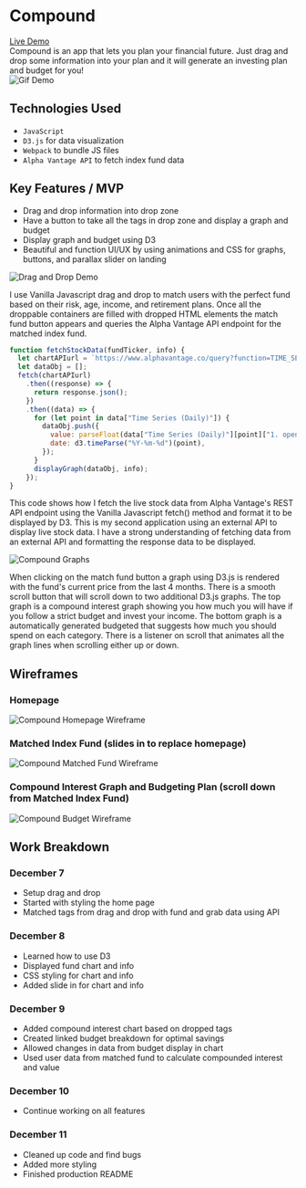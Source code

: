 # Compound
[Live Demo](https://edmondthui.github.io/compound/)  
Compound is an app that lets you plan your financial future. Just drag and drop some information into your plan and it will generate an investing plan and budget for you!  
![Gif Demo](https://edmondhui.com/compound/og_image.gif)
## Technologies Used
* `JavaScript` 
* `D3.js` for data visualization
* `Webpack` to bundle JS files
* `Alpha Vantage API` to fetch index fund data

## Key Features / MVP
* Drag and drop information into drop zone
* Have a button to take all the tags in drop zone and display a graph and budget
* Display graph and budget using D3
* Beautiful and function UI/UX by using animations and CSS for graphs, buttons, and parallax slider on landing

![Drag and Drop Demo](https://i.imgur.com/kQTFUBK.gif)

I use Vanilla Javascript drag and drop to match users with the perfect fund based on their risk, age, income, and retirement plans. Once all the droppable containers are filled with dropped HTML elements the match fund button appears and queries the Alpha Vantage API endpoint for the matched index fund.

```JavaScript
function fetchStockData(fundTicker, info) {
  let chartAPIurl = `https://www.alphavantage.co/query?function=TIME_SERIES_DAILY&symbol=${fundTicker}&apikey=${APIkey}`;
  let dataObj = [];
  fetch(chartAPIurl)
    .then((response) => {
      return response.json();
    })
    .then((data) => {
      for (let point in data["Time Series (Daily)"]) {
        dataObj.push({
          value: parseFloat(data["Time Series (Daily)"][point]["1. open"]),
          date: d3.timeParse("%Y-%m-%d")(point),
        });
      }
      displayGraph(dataObj, info);
    });
}
```

This code shows how I fetch the live stock data from Alpha Vantage's REST API endpoint using the Vanilla Javascript fetch() method and format it to be displayed by D3. This is my second application using an external API to display live stock data. I have a strong understanding of fetching data from an external API and formatting the response data to be displayed.

![Compound Graphs](https://i.imgur.com/2EzG54X.gif)

When clicking on the match fund button a graph using D3.js is rendered with the fund's current price from the last 4 months. There is a smooth scroll button that will scroll down to two additional D3.js graphs. The top graph is a compound interest graph showing you how much you will have if you follow a strict budget and invest your income. The bottom graph is a automatically generated budgeted that suggests how much you should spend on each category. There is a listener on scroll that animates all the graph lines when scrolling either up or down.

## Wireframes
### Homepage
![Compound Homepage Wireframe](https://i.imgur.com/aZ5No1Z.png)

### Matched Index Fund (slides in to replace homepage)
![Compound Matched Fund Wireframe](https://i.imgur.com/Y9KjQtj.png)

### Compound Interest Graph and Budgeting Plan (scroll down from Matched Index Fund)
![Compound Budget Wireframe](https://i.imgur.com/z5yqy1M.png)

## Work Breakdown
### December 7
* Setup drag and drop
* Started with styling the home page
* Matched tags from drag and drop with fund and grab data using API

### December 8
* Learned how to use D3 
* Displayed fund chart and info
* CSS styling for chart and info
* Added slide in for chart and info

### December 9
* Added compound interest chart based on dropped tags
* Created linked budget breakdown for optimal savings
* Allowed changes in data from budget display in chart
* Used user data from matched fund to calculate compounded interest and value

### December 10 
* Continue working on all features

### December 11
* Cleaned up code and find bugs
* Added more styling
* Finished production README

